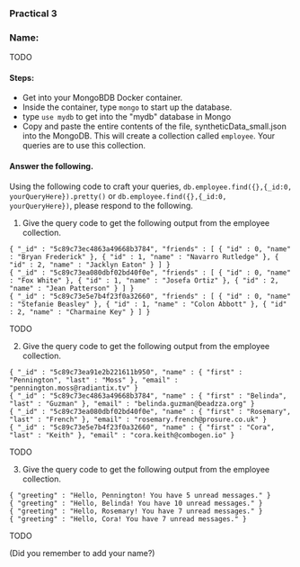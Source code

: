 ### Practical 3
### Name:
TODO


#### Steps:
 - Get into your MongoBDB Docker container.
 - Inside the container, type `mongo` to start up the database.
 - type `use mydb` to get into the "mydb" database in Mongo
 - Copy and paste the entire contents of the file, syntheticData_small.json into the MongoDB. This will create a collection called `employee`. Your queries are to use this collection.

#### Answer the following.
Using the following code to craft your queries,
`db.employee.find({},{_id:0, yourQueryHere}).pretty()` or `db.employee.find({},{_id:0, yourQueryHere})`, please respond to the following.



 1. Give the query code to get the following output from the employee collection.


``` { "_id" : "5c89c73ea91e2b221611b950", "friends" : [ { "id" : 0, "name" : "Lucia Mclean" }, { "id" : 1, "name" : "Nadia Soto" }, { "id" : 2, "name" : "Mae Elliott" } ] }
{ "_id" : "5c89c73ec4863a49668b3784", "friends" : [ { "id" : 0, "name" : "Bryan Frederick" }, { "id" : 1, "name" : "Navarro Rutledge" }, { "id" : 2, "name" : "Jacklyn Eaton" } ] }
{ "_id" : "5c89c73ea080dbf02bd40f0e", "friends" : [ { "id" : 0, "name" : "Fox White" }, { "id" : 1, "name" : "Josefa Ortiz" }, { "id" : 2, "name" : "Jean Patterson" } ] }
{ "_id" : "5c89c73e5e7b4f23f0a32660", "friends" : [ { "id" : 0, "name" : "Stefanie Beasley" }, { "id" : 1, "name" : "Colon Abbott" }, { "id" : 2, "name" : "Charmaine Key" } ] }
```


TODO




2. Give the query code to get the following output from the employee collection.



```
{ "_id" : "5c89c73ea91e2b221611b950", "name" : { "first" : "Pennington", "last" : "Moss" }, "email" : "pennington.moss@radiantix.tv" }
{ "_id" : "5c89c73ec4863a49668b3784", "name" : { "first" : "Belinda", "last" : "Guzman" }, "email" : "belinda.guzman@beadzza.org" }
{ "_id" : "5c89c73ea080dbf02bd40f0e", "name" : { "first" : "Rosemary", "last" : "French" }, "email" : "rosemary.french@prosure.co.uk" }
{ "_id" : "5c89c73e5e7b4f23f0a32660", "name" : { "first" : "Cora", "last" : "Keith" }, "email" : "cora.keith@combogen.io" }
```

TODO




3. Give the query code to get the following output from the employee collection.


```
{ "greeting" : "Hello, Pennington! You have 5 unread messages." }
{ "greeting" : "Hello, Belinda! You have 10 unread messages." }
{ "greeting" : "Hello, Rosemary! You have 7 unread messages." }
{ "greeting" : "Hello, Cora! You have 7 unread messages." }

```

TODO




(Did you remember to add your name?)
